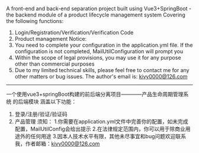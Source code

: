 A front-end and back-end separation project built using Vue3+SpringBoot - the backend module of a product lifecycle management system
Covering the following functions:
1. Login/Registration/Verification/Verification Code
2. Product management
Notice:
1. You need to complete your configuration in the application.yml file. If the configuration is not completed, MailUtilConfiguration will prompt you
2. Within the scope of legal provisions, you may use it for any purpose other than commercial purposes
3. Due to my limited technical skills, please feel free to contact me for any other matters or bug issues. The author's email is: kivy0000@126.com

---------------------------------------------------------------------------------------------------------------------------------------------------------
一个使用vue3+springBoot构建的前后端分离项目————产品生命周期管理系统 的后端模块
涵盖以下功能：
1. 登录/注册/验证/验证码
2. 产品管理
须知：
  1.你需要在application.yml文件中完善你的配置，如未完成配置，MailUtilConfig会给出提示
  2.在法律规定范围内，你可以用于除商业用途外的任何用途
  3.因本人技术水平有限，其他未尽事宜和bug问题欢迎联系我，作者邮箱：kivy0000@126.com


